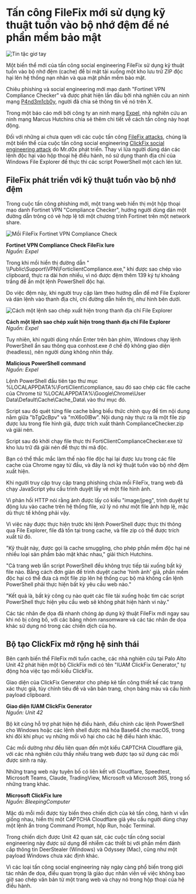 # Tấn công FileFix mới sử dụng kỹ thuật tuồn vào bộ nhớ đệm để né phần mềm bảo mật

![Tin tặc giơ tay](https://www.bleepstatic.com/content/hl-images/2022/10/04/hacker-arms-raised-brighter.jpg)

Một biến thể mới của tấn công social engineering FileFix sử dụng kỹ thuật tuồn vào bộ nhớ đệm (cache) để bí mật tải xuống một kho lưu trữ ZIP độc hại lên hệ thống nạn nhân và qua mặt phần mềm bảo mật.

Chiêu phishing và social engineering mới mạo danh "Fortinet VPN Compliance Checker" và được phát hiện lần đầu bởi nhà nghiên cứu an ninh mạng [P4nd3m1cb0y](https://x.com/P4nd3m1cb0y/status/1970796711816605782), người đã chia sẻ thông tin về nó trên X.

Trong một báo cáo mới bởi công ty an ninh mạng [Expel](https://expel.com/blog/cache-smuggling-when-a-picture-isnt-a-thousand-words/), nhà nghiên cứu an ninh mạng Marcus Hutchins chia sẻ thêm chi tiết về cách tấn công này hoạt động.

Đối với những ai chưa quen với các cuộc tấn công [FileFix attacks](https://www.bleepingcomputer.com/news/security/filefix-attack-weaponizes-windows-file-explorer-for-stealthy-powershell-commands/), chúng là một biến thể của cuộc tấn công social engineering [ClickFix social engineering attack](https://www.bleepingcomputer.com/news/security/fake-google-chrome-errors-trick-you-into-running-malicious-powershell-scripts/) do Mr.d0x phát triển. Thay vì lừa người dùng dán các lệnh độc hại vào hộp thoại hệ điều hành, nó sử dụng thanh địa chỉ của Windows File Explorer để thực thi các script PowerShell một cách lén lút.

## FileFix phát triển với kỹ thuật tuồn vào bộ nhớ đệm

Trong cuộc tấn công phishing mới, một trang web hiển thị một hộp thoại mạo danh Fortinet VPN "Compliance Checker", hướng người dùng dán một đường dẫn trông có vẻ hợp lệ tới một chương trình Fortinet trên một network share.

![Mồi FileFix Fortinet VPN Compliance Check](https://www.bleepstatic.com/images/news/security/f/filefix/fortinet-filefix/fortinet-filefix-lure.png)

**Fortinet VPN Compliance Check FileFix lure**  
_Nguồn: Expel_

Trong khi mồi hiển thị đường dẫn " \\\\Public\\Support\\VPN\\ForticlientCompliance.exe," khi được sao chép vào clipboard, thực ra dài hơn nhiều, vì nó được đệm thêm 139 ký tự khoảng trắng để ẩn một lệnh PowerShell độc hại.

Do việc đệm này, khi người truy cập làm theo hướng dẫn để mở File Explorer và dán lệnh vào thanh địa chỉ, chỉ đường dẫn hiển thị, như hình bên dưới.

![Cách một lệnh sao chép xuất hiện trong thanh địa chỉ File Explorer](https://www.bleepstatic.com/images/news/security/f/filefix/fortinet-filefix/filefix-fileexplorer.jpg)

**Cách một lệnh sao chép xuất hiện trong thanh địa chỉ File Explorer**  
_Nguồn: Expel_

Tuy nhiên, khi người dùng nhấn Enter trên bàn phím, Windows chạy lệnh PowerShell ẩn sau thông qua conhost.exe ở chế độ không giao diện (headless), nên người dùng không nhìn thấy.

**Malicious PowerShell command**  
_Nguồn: Expel_

Lệnh PowerShell đầu tiên tạo thư mục %LOCALAPPDATA%\\FortiClient\\compliance, sau đó sao chép các file cache của Chrome từ %LOCALAPPDATA%\\Google\\Chrome\\User Data\\Default\\Cache\\Cache_Data\\ vào thư mục đó.

Script sau đó quét từng file cache bằng biểu thức chính quy để tìm nội dung nằm giữa "bTgQcBpv" và "mX6o0lBw". Nội dung này thực ra là một file zip được lưu trong file hình giả, được trích xuất thành ComplianceChecker.zip và giải nén.

Script sau đó khởi chạy file thực thi FortiClientComplianceChecker.exe từ kho lưu trữ đã giải nén để thực thi mã độc.

Bạn có thể thắc mắc làm thế nào file độc hại lại được lưu trong các file cache của Chrome ngay từ đầu, và đây là nơi kỹ thuật tuồn vào bộ nhớ đệm xuất hiện.

Khi người truy cập truy cập trang phishing chứa mồi FileFix, trang web đã chạy JavaScript yêu cầu trình duyệt lấy về một file hình ảnh.

Vì phản hồi HTTP nói rằng ảnh được lấy có kiểu "image/jpeg", trình duyệt tự động lưu vào cache trên hệ thống file, xử lý nó như một file ảnh hợp lệ, mặc dù thực tế không phải vậy.

Vì việc này được thực hiện trước khi lệnh PowerShell được thực thi thông qua File Explorer, file đã tồn tại trong cache, và file zip có thể được trích xuất từ đó.

"Kỹ thuật này, được gọi là cache smuggling, cho phép phần mềm độc hại né nhiều loại sản phẩm bảo mật khác nhau," giải thích Hutchins.

"Cả trang web lẫn script PowerShell đều không trực tiếp tải xuống bất kỳ file nào. Bằng cách đơn giản để trình duyệt cache 'hình ảnh' giả, phần mềm độc hại có thể đưa cả một file zip lên hệ thống cục bộ mà không cần lệnh PowerShell phải thực hiện bất kỳ yêu cầu web nào."

"Kết quả là, bất kỳ công cụ nào quét các file tải xuống hoặc tìm các script PowerShell thực hiện yêu cầu web sẽ không phát hiện hành vi này."

Các tác nhân đe dọa đã nhanh chóng áp dụng kỹ thuật FileFix mới ngay sau khi nó bị công bố, với các băng nhóm ransomware và các tác nhân đe dọa khác sử dụng nó trong các chiến dịch của họ.

## Bộ tạo ClickFix mở rộng hệ sinh thái

Bên cạnh biến thể FileFix mới tuồn cache, các nhà nghiên cứu tại Palo Alto Unit 42 phát hiện một bộ ClickFix mới có tên "IUAM ClickFix Generator," tự động hóa việc tạo mồi kiểu ClickFix.

Giao diện của ClickFix Generator cho phép kẻ tấn công thiết kế các trang xác thực giả, tùy chỉnh tiêu đề và văn bản trang, chọn bảng màu và cấu hình payload clipboard.

**Giao diện IUAM ClickFix Generator**  
_Nguồn: Unit 42_

Bộ kit cũng hỗ trợ phát hiện hệ điều hành, điều chỉnh các lệnh PowerShell cho Windows hoặc các lệnh shell được mã hóa Base64 cho macOS, trong khi đôi khi phục vụ những mồi vô hại cho các hệ điều hành khác.

Các mồi dường như đều liên quan đến một kiểu CAPTCHA Cloudflare giả, với các nhà nghiên cứu thấy nhiều trang web được tạo sử dụng các mồi được sinh ra này.

Những trang web này tuyên bố có liên kết với Cloudflare, Speedtest, Microsoft Teams, Claude, TradingView, Microsoft và Microsoft 365, trong số những trang khác.

**Microsoft ClickFix lure**  
_Nguồn: BleepingComputer_

Mặc dù mỗi mồi được tùy biến theo chiến dịch của kẻ tấn công, hành vi vẫn giống nhau, hiển thị một CAPTCHA Cloudflare giả yêu cầu người dùng chạy một lệnh ẩn trong Command Prompt, hộp Run, hoặc Terminal.

Trong chiến dịch được Unit 42 quan sát, các cuộc tấn công social engineering này được sử dụng để nhiễm các thiết bị với phần mềm đánh cắp thông tin DeerStealer (Windows) và Odyssey (Mac), cũng như một payload Windows chưa xác định khác.

Vì các loại tấn công social engineering này ngày càng phổ biến trong giới tác nhân đe dọa, điều quan trọng là giáo dục nhân viên về việc không bao giờ sao chép văn bản từ một trang web và chạy nó trong hộp thoại của hệ điều hành.